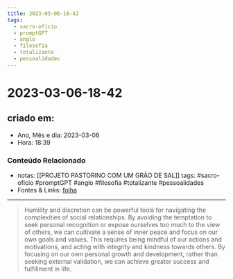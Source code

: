 ```yaml
---
title: 2023-03-06-18-42
tags:
  - sacro-ofício
  - promptGPT
  - anglo
  - filosofia
  - totalizante
  - pessoalidades
---
```

# 2023-03-06-18-42

## criado em: 
-  Ano, Mês e dia: 2023-03-06
- Hora: 18:39

### Conteúdo Relacionado
- notas: [[PROJETO PASTORINO COM UM GRÃO DE SAL]]
tags: #sacro-ofício #promptGPT #anglo #filosofia #totalizante #pessoalidades 
- Fontes & Links: [folha](https://www1.folha.uol.com.br/folha/livrariadafolha/825139-ha-cem-anos-nascia-carlos-torres-pastorino-autor-de-minutos-de-sabedoria.shtml)
---
>Humility and discretion can be powerful tools for navigating the complexities of social relationships. By avoiding the temptation to seek personal recognition or expose ourselves too much to the view of others, we can cultivate a sense of inner peace and focus on our own goals and values. This requires being mindful of our actions and motivations, and acting with integrity and kindness towards others. By focusing on our own personal growth and development, rather than seeking external validation, we can achieve greater success and fulfillment in life.